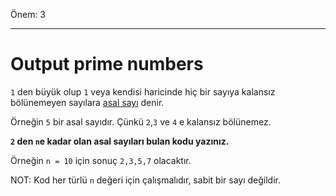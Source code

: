Önem: 3

---

# Output prime numbers

`1` den büyük olup `1` veya kendisi haricinde hiç bir sayıya kalansız bölünemeyen sayılara [asal sayı](https://tr.wikipedia.org/wiki/Asal_say%C4%B1) denir.

Örneğin `5` bir asal sayıdır. Çünkü `2`,`3` ve `4` e kalansız bölünemez.

**`2` den `n`e kadar olan asal sayıları bulan kodu yazınız.**

Örneğin `n = 10` için sonuç `2,3,5,7` olacaktır.

NOT: Kod her türlü `n` değeri için çalışmalıdır, sabit bir sayı değildir.